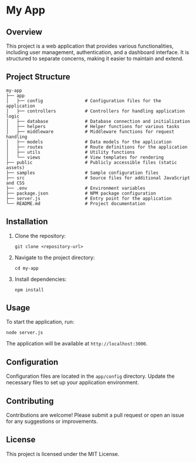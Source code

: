 # My App

## Overview
This project is a web application that provides various functionalities, including user management, authentication, and a dashboard interface. It is structured to separate concerns, making it easier to maintain and extend.

## Project Structure
```
my-app
├── app
│   ├── config                # Configuration files for the application
│   ├── controllers           # Controllers for handling application logic
│   ├── database              # Database connection and initialization
│   ├── helpers               # Helper functions for various tasks
│   ├── middleware            # Middleware functions for request handling
│   ├── models                # Data models for the application
│   ├── routes                # Route definitions for the application
│   ├── utils                 # Utility functions
│   └── views                 # View templates for rendering
├── public                    # Publicly accessible files (static assets)
├── samples                   # Sample configuration files
├── src                       # Source files for additional JavaScript and CSS
├── .env                      # Environment variables
├── package.json              # NPM package configuration
├── server.js                 # Entry point for the application
└── README.md                 # Project documentation
```

## Installation
1. Clone the repository:
   ```
   git clone <repository-url>
   ```
2. Navigate to the project directory:
   ```
   cd my-app
   ```
3. Install dependencies:
   ```
   npm install
   ```

## Usage
To start the application, run:
```
node server.js
```
The application will be available at `http://localhost:3000`.

## Configuration
Configuration files are located in the `app/config` directory. Update the necessary files to set up your application environment.

## Contributing
Contributions are welcome! Please submit a pull request or open an issue for any suggestions or improvements.

## License
This project is licensed under the MIT License.